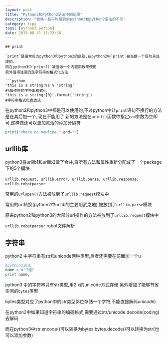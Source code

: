 ```yaml
---
layout: post
title: "Python3和Python2语法不同记录"
description: "收集一些平时碰到的python3和python2语法的不同"
category: tips
tags: [python3 python]
date: 2015-08-31 15:23:38
---
```


```
## print

`print`是最常见的python3和python2的区别,在python2中`print`被当做一个语句来处理的.
而在python3中`print()`被当做一个内置函数来使用
另外值得注意的是字符串的格式化方法

```python
'this is a string:%s'% 'string'
#%操作符的字符串格式化
'this is a string:{0}'.format('string')
#字符串格式化表达式
```

在python2和python3中都是可以使用的,不过python中让`print`语句不换行的方法是在其后加一个`,`现在不能用了
新的方法是在`print()`函数中指定`end`参数为空即可,这样做还可以更加灵活的添加分隔符

```python
print("there no newline.",end="")
```

## urllib库

python3将urllib1和urllib2做了合并,将所有方法和属性重新分配成了一个package下的5个模块

`urllib.request`、`urllib.error`、`urllib.parse`、`urllib.response`、`urllib.robotparser`

常用的`urlopen()`方法被放到了`urllib.request`模块中

常用的url转换(python2中urllib的主要用武之地),被放到了`urllib.parse`模块

原来python2和python3的大部分url操作的方法被放到了`urllib.request`模块中

`urllib.robotparser` robot文件解析

## 字符串

python2 中字符串有str和unicode两种类型,后者还需要在前面加一个u

```python
#python2语法
name = u'中国'
print name,
```

python3 中的字符串只有str类型,用2.x的unicode方式存储,另外增加了能够节省空间的`bytes`类型

bytes类型对应了python中的str类型(8位存储一个字符,不能直接解码unicode)

在python2中如果知道字符串的编码格式,需要通过str/unicode.decode(coding)去解码

而在python3中str.encode()可以转换为bytes   bytes.decode()可以转换为str(也可以添加参数)

